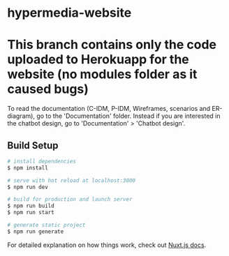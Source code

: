 # hypermedia-website
# This branch contains only the code uploaded to Herokuapp for the website (no modules folder as it caused bugs)
  To read the documentation (C-IDM, P-IDM, Wireframes, scenarios and ER-diagram), go to the 'Documentation' folder.
  Instead if you are interested in the chatbot design, go to 'Documentation' > 'Chatbot design'.
## Build Setup

```bash
# install dependencies
$ npm install

# serve with hot reload at localhost:3000
$ npm run dev

# build for production and launch server
$ npm run build
$ npm run start

# generate static project
$ npm run generate
```

For detailed explanation on how things work, check out [Nuxt.js docs](https://nuxtjs.org).
